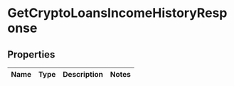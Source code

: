 

# GetCryptoLoansIncomeHistoryResponse


## Properties

| Name | Type | Description | Notes |
|------------ | ------------- | ------------- | -------------|



